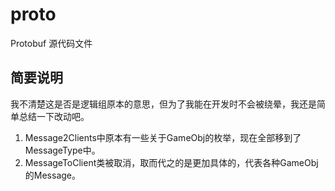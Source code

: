 # proto

Protobuf 源代码文件  

## 简要说明

我不清楚这是否是逻辑组原本的意思，但为了我能在开发时不会被绕晕，我还是简单总结一下改动吧。
1. Message2Clients中原本有一些关于GameObj的枚举，现在全部移到了MessageType中。
2. MessageToClient类被取消，取而代之的是更加具体的，代表各种GameObj的Message。
